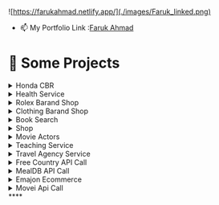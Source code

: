 
![https://farukahmad.netlify.app/](./images/Faruk_linked.png)

<!-- 
- 👋 Hi, I’m Faruk Ahmad
- 👀 I’m love ...coding
- 🌱 I’m currently Searching Intern -->
- 📫 My Portfolio Link :[Faruk Ahmad](https://farukahmad.netlify.app/)

<!---
farukwebcode21/farukwebcode21 is a ✨ special ✨ repository because its `README.md` (this file) appears on your GitHub profile.
You can click the Preview link to take a look at your changes.
--->
<!-- ![farukwebcode21's GitHub stats](https://github-readme-stats.vercel.app/api?username=farukwebcode21&show_icons=true&theme=radical)
[![Top Langs](https://github-readme-stats.vercel.app/api/top-langs/?username=farukwebcode21
)](https://github.com/farukwebcode21/github-readme-stats)

[![Facebook Badge](https://img.shields.io/badge/Facebook-1877F2?style=for-the-badge&logo=facebook&logoColor=white)](https://www.facebook.com/faruk.shadin)
[![Linkedin Badge](https://img.shields.io/badge/LinkedIn-0077B5?style=for-the-badge&logo=linkedin&logoColor=white)](https://www.linkedin.com/in/faruk-ahmad-0795bbaa/)
[![Discord Badge](https://img.shields.io/badge/Discord-7289DA?style=for-the-badge&logo=discord&logoColor=white)]()
[![Github Badge](https://img.shields.io/badge/GitHub-100000?style=for-the-badge&logo=github&logoColor=white)](https://github.com/farukwebcode21)
[![Instagram Badge](https://img.shields.io/badge/Instagram-E4405F?style=for-the-badge&logo=instagram&logoColor=white)]() -->





# 🚀 Some Projects


<details>
<summary>Honda CBR </summary>
  
  1. Live Demo: https://cbr300.netlify.app/
  2. Technology: HTML, CSS, Bootstrap
 </details>
 
 <details>
<summary>Health Service </summary>
  
  1. Live Demo: https://health-care-5b2d5.web.app/
  2. Technology: HTML, CSS, Bootstrap, React, Firebase, React-Router
 </details>
 
 <details>
<summary>Rolex Barand Shop </summary>
  
  1. Live Demo: https://nish-website-9cda1.web.app/
  2. Technology: HTML, CSS, Bootstrap, React, Firebase, React-Router, Node, MongoDB, 
 </details>
 
  <details>
  
<summary>Clothing Barand Shop </summary>
  
  1. Live Demo: https://react-firebase-authenatication.web.app/
  2. Technology: HTML, CSS, Bootstrap, React, Firebase, React-Router, Node, MongoDB, 
 </details>
 
  <details>
<summary>Book Search </summary>
  
  1. Live Demo: https://sleepy-pike-e1641e.netlify.app/
  2. Technology: HTML, CSS, Javascript
 </details>
 
  <details>
<summary> Shop </summary>
  
  1. Live Demo: https://hardcore-mccarthy-0302e6.netlify.app/
  2. Technology: HTML, CSS, Bootstrap, Javascript
 </details>
 
  <details>
<summary>Movie Actors </summary>
  
  1. Live Demo: https://bahabuli-3.netlify.app/
  2. Technology: HTML, CSS, Bootstrap, React, 
 </details>
 
   <details>
<summary>Teaching Service </summary>
  
  1. Live Demo: https://dreamy-bardeen-40d165.netlify.app/
  2. Technology: HTML, CSS, Bootstrap, React, 
 </details>
 
  <details>
<summary>Travel Agency Service </summary>
  
  1. Live Demo: https://fir-login-e47cc.web.app/
  2. Technology: HTML, CSS, Bootstrap, React, 
 </details>
 
 
  <details>
<summary>Free Country API Call </summary>
  
  1. Live Demo:https://country-api-v3.pages.dev/ 
  2. Technology: HTML, CSS, Bootstrap, Javascript, 
 </details>
 
  <details>
<summary>MealDB API Call </summary>
  
  1. Live Demo: https://mealdb-tailwindcss.pages.dev/home
  2. Technology: HTML, CSS, Bootstrap, Javascript, 
 </details>
 
  <details>
<summary> Emajon Ecommerce</summary>
  
  1. Live Demo: https://emajon-test.pages.dev/
  2. Technology: HTML, CSS, Bootstrap, Javascript, 
 </details>
 
 
  <details>
<summary> Movei Api Call</summary>
  
  1. Live Demo: https://farukwebcode21.github.io/movie/index.html
  2. Technology: HTML, CSS, Bootstrap, Javascript, 
 </details>****



















